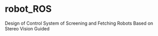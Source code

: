 # robot_ROS
Design of Control System of Screening and Fetching Robots Based on Stereo Vision Guided
